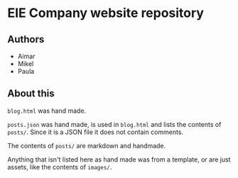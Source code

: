 # EIE Company website repository

## Authors
- Aimar
- Mikel
- Paula

## About this 
`blog.html` was hand made.

`posts.json` was hand made, is used in `blog.html` and lists the contents of `posts/`. Since it is a JSON file it does not contain comments.

The contents of `posts/` are markdown and handmade.

Anything that isn't listed here as hand made was from a template, or are just assets, like the contents of `images/`.
